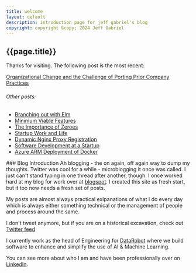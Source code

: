 ```yaml
---
title: welcome
layout: default
description: introduction page for jeff gabriel's blog
copyright: copyright &copy; 2024 Jeff Gabriel
---
```

## {{page.title}}
Thanks for visiting. The following post is the most recent:
<div id="nav">
<a href="/folklore" target="_self">Organizational Change and the Challenge of Porting Prior Company Practices</a>
<p>
<h6>Other posts:</h6>
<ul>
<li><a href="/elm" target="_self">Branching out with Elm</a></li>
<li><a href="/minimumviablefeatures" target="_self">Minimum Viable Features</a></li>
<li><a href="/importantzeroes.html" target="_self">The Importance of Zeroes</a></li>
<li><a href="/worklife.html" target="_self">Startup Work and Life</a></li>
<li><a href="/nginxloadbalancer.html" target="_self">Dynamic Nginx Proxy Registration</a></li>
<li><a href="/devprocess.html" target="_self">Software Development at a Startup</a></li>
<li><a href="/dockerarmdeploy.html" target="_self">Azure ARM Deployment of Docker</a></li>
</ul>
</p>
</div>
### Blog Introduction
Ah blogging - the on again, off again way to dump my thoughts. Twitter was cool for a while - microblogging it once was called. I just can't stand typing in one thread after another, though. I once worked hard at my blog for work over at <a href="http://gabe19.blogspot.com" target="_blank">blogspot</a>. I created this site as fresh start, but it too now needs a fresh set of posts.

My posts are almost always practical exlpanations of what I do every day which is always either something technical or the management of people and process around the same. 

I don't tweet anymore, but if you are on a historical excavation, check out <a href="https://twitter.com/jeffgabriel" class="twitter-follow-button" data-show-count="false">Twitter feed</a><script async src="//platform.twitter.com/widgets.js" charset="utf-8"></script>

I currently work as the head of Engineering for <a href="http://www.datarobot.com" target="_blank">DataRobot</a> where we build software to enhance and simplify the use of AI & Machine Learning.

You can see more about who I am and have been professionally over on <a href="https://www.linkedin.com/in/jeff-gabriel-88395b" target="_blank">LinkedIn</a>.